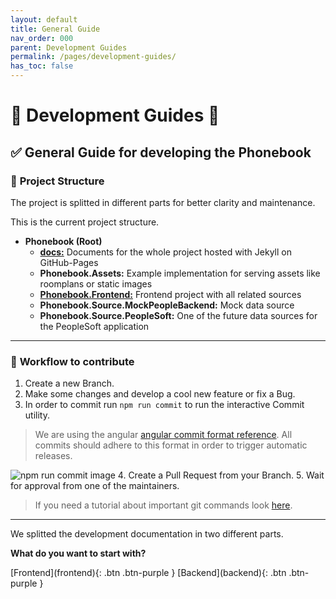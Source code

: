 ```yaml
---
layout: default
title: General Guide
nav_order: 000
parent: Development Guides
permalink: /pages/development-guides/
has_toc: false
---
```


# :diamond_shape_with_a_dot_inside: **Development Guides** :diamond_shape_with_a_dot_inside:

## :white_check_mark: **General Guide for developing the Phonebook**

### :open_file_folder: **Project Structure**

The project is splitted in different parts for better clarity and maintenance.

This is the current project structure.

 * **Phonebook (Root)**
   * **[docs:](/phonebook/pages/doc-guides/)** Documents for the whole project hosted with Jekyll on GitHub-Pages
   * **Phonebook.Assets:** Example implementation for serving assets like roomplans or static images
   * **[Phonebook.Frontend:](frontend/general-guide)** Frontend project with all related sources
   * **Phonebook.Source.MockPeopleBackend:** Mock data source 
   * **Phonebook.Source.PeopleSoft:** One of the future data sources for the PeopleSoft application

---

### :hammer: **Workflow to contribute**

1. Create a new Branch.
2. Make some changes and develop a cool new feature or fix a Bug.
3. In order to commit run `npm run commit` to run the interactive Commit utility.
> We are using the angular [angular commit format reference](https://gist.github.com/brianclements/841ea7bffdb01346392c). All commits should adhere to this format in order to trigger automatic releases.

![npm run commit image]({{site.baseurl}}pages/development-guides/media/images/git-cz.png)
4. Create a Pull Request from your Branch.
5. Wait for approval from one of the maintainers.

> If you need a tutorial about important git commands look [here](https://dev.to/dhruv/essential-git-commands-every-developer-should-know-2fl).

---

We splitted the development documentation in two different parts.

**What do you want to start with?**

<span class="fs-6">
[Frontend](frontend){: .btn .btn-purple }
</span>
<span class="fs-6">
[Backend](backend){: .btn .btn-purple }
</span>
